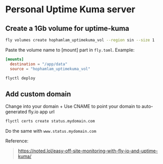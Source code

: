 # Personal Uptime Kuma server

## Create a 1Gb volume for uptime-kuma

```bash
fly volumes create hophamlam_uptimekuma_vol --region sin --size 1
```

Paste the volume name to [mount] part in `fly.toml`. Example:

```toml
[mounts]
  destination = "/app/data"
  source = "hophamlam_uptimekuma_vol"
```

```bash
flyctl deploy
```

## Add custom domain

Change into your domain + Use CNAME to point your domain to auto-generated fly.io app url

```bash
flyctl certs create status.mydomain.com
```

Do the same with `www.status.mydomain.com`

Reference:

> https://noted.lol/easy-off-site-monitoring-with-fly-io-and-uptime-kuma/
